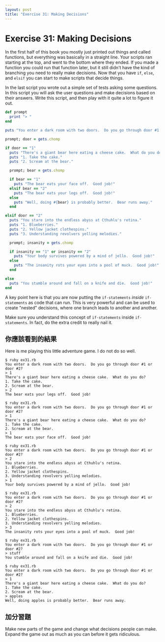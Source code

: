 ```yaml
---
layout: post
title: "Exercise 31: Making Decisions"
---
```

# Exercise 31: Making Decisions

In the first half of this book you mostly just printed out things and called functions, but everything was basically in a straight line. Your scripts ran starting at the top, and went to the bottom where they ended. If you made a function you could run that function later, but it still didn't have the kind of branching you need to really make decisions. Now that you have `if`, `else`, and `elsif` you can start to make scripts that decide things.

In the last script you wrote out a simple set of tests asking some questions. In this script you will ask the user questions and make decisions based on their answers. Write this script, and then play with it quite a lot to figure it out.

```ruby
def prompt
  print "> "
end

puts "You enter a dark room with two doors.  Do you go through door #1 or door #2?"

prompt; door = gets.chomp

if door == "1"
  puts "There's a giant bear here eating a cheese cake.  What do you do?"
  puts "1. Take the cake."
  puts "2. Scream at the bear."

  prompt; bear = gets.chomp

  if bear == "1"
    puts "The bear eats your face off.  Good job!"
  elsif bear == "2"
    puts "The bear eats your legs off.  Good job!"
  else
    puts "Well, doing #{bear} is probably better.  Bear runs away."
  end

elsif door == "2"
  puts "You stare into the endless abyss at Cthuhlu's retina."
  puts "1. Blueberries."
  puts "2. Yellow jacket clothespins."
  puts "3. Understanding revolvers yelling melodies."

  prompt; insanity = gets.chomp 

  if insanity == "1" or insanity == "2"
    puts "Your body survives powered by a mind of jello.  Good job!"
  else
    puts "The insanity rots your eyes into a pool of muck.  Good job!"
  end

else
  puts "You stumble around and fall on a knife and die.  Good job!"
end
```

A key point here is that you are now putting the `if-statements` *inside* `if-statements` as code that can run. This is very powerful and can be used to create "nested" decisions, where one branch leads to another and another.

Make sure you understand this concept of `if-statements` inside `if-statements`. In fact, do the extra credit to really nail it.

## 你應該看到的結果
Here is me playing this little adventure game. I do not do so well.

    $ ruby ex31.rb
    You enter a dark room with two doors.  Do you go through door #1 or door #2?
    > 1
    There's a giant bear here eating a cheese cake.  What do you do?
    1. Take the cake.
    2. Scream at the bear.
    > 2
    The bear eats your legs off.  Good job!
    
    $ ruby ex31.rb 
    You enter a dark room with two doors.  Do you go through door #1 or door #2?
    > 1
    There's a giant bear here eating a cheese cake.  What do you do?
    1. Take the cake.
    2. Scream at the bear.
    > 1
    The bear eats your face off.  Good job!
    
    $ ruby ex31.rb 
    You enter a dark room with two doors.  Do you go through door #1 or door #2?
    > 2
    You stare into the endless abyss at Cthuhlu's retina.
    1. Blueberries.
    2. Yellow jacket clothespins.
    3. Understanding revolvers yelling melodies.
    > 1
    Your body survives powered by a mind of jello.  Good job!
    
    $ ruby ex31.rb 
    You enter a dark room with two doors.  Do you go through door #1 or door #2?
    > 2
    You stare into the endless abyss at Cthuhlu's retina.
    1. Blueberries.
    2. Yellow jacket clothespins.
    3. Understanding revolvers yelling melodies.
    > 3
    The insanity rots your eyes into a pool of muck.  Good job!
    
    $ ruby ex31.rb
    You enter a dark room with two doors.  Do you go through door #1 or door #2?
    > stuff
    You stumble around and fall on a knife and die.  Good job!
    
    $ ruby ex31.rb 
    You enter a dark room with two doors.  Do you go through door #1 or door #2?
    > 1
    There's a giant bear here eating a cheese cake.  What do you do?
    1. Take the cake.
    2. Scream at the bear.
    > apples
    Well, doing apples is probably better.  Bear runs away.

## 加分習題

Make new parts of the game and change what decisions people can make. Expand the game out as much as you can before it gets ridiculous.

